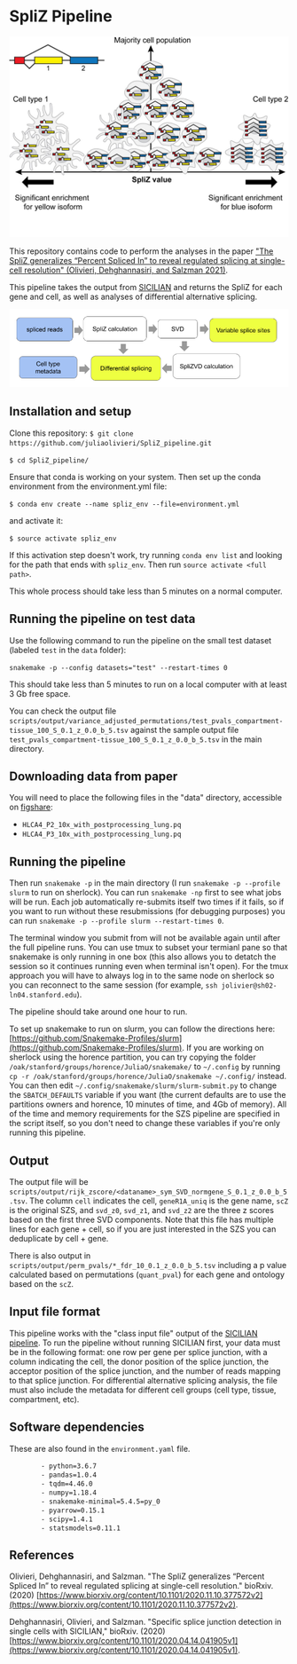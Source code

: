 # SpliZ Pipeline

![Pipeline](splice_summary.jpg)

This repository contains code to perform the analyses in the paper ["The SpliZ generalizes “Percent Spliced In” to reveal regulated splicing at single-cell resolution" (Olivieri, Dehghannasiri, and Salzman 2021)](https://www.biorxiv.org/content/10.1101/2020.11.10.377572v2). 

This pipeline takes the output from [SICILIAN](https://github.com/salzmanlab/SICILIAN) and returns the SpliZ for each gene and cell, as well as analyses of differential alternative splicing.

![Pipeline](pipeline.png)


## Installation and setup

Clone this repository:
`$ git clone https://github.com/juliaolivieri/SpliZ_pipeline.git`

`$ cd SpliZ_pipeline/`

Ensure that conda is working on your system. <!-- If you are working on sherlock on the horence partition, you can try adding `export PATH="/share/PI/horence/applications/anaconda3/bin/:$PATH"` to your .bashrc. -->
Then set up the conda environment from the environment.yml file:

`$ conda env create --name spliz_env --file=environment.yml`

and activate it:

`$ source activate spliz_env`

If this activation step doesn't work, try running `conda env list` and looking for the path that ends with `spliz_env`. Then run `source activate <full path>`. <!-- for example `source activate /share/PI/horence/applications/anaconda3/envs/spliz_env`. -->

This whole process should take less than 5 minutes on a normal computer.

## Running the pipeline on test data

Use the following command to run the pipeline on the small test dataset (labeled `test` in the `data` folder):

`snakemake -p --config datasets="test" --restart-times 0`

This should take less than 5 minutes to run on a local computer with at least 3 Gb free space.

You can check the output file `scripts/output/variance_adjusted_permutations/test_pvals_compartment-tissue_100_S_0.1_z_0.0_b_5.tsv` against the sample output file `test_pvals_compartment-tissue_100_S_0.1_z_0.0_b_5.tsv` in the main directory.

## Downloading data from paper

You will need to place the following files in the "data" directory, accessible on [figshare](https://figshare.com/articles/dataset/Tables_and_Data_for_SpliZ_Manuscript/14378819):
* `HLCA4_P2_10x_with_postprocessing_lung.pq`
* `HLCA4_P3_10x_with_postprocessing_lung.pq`

<!--
And the following file in the util_files directory:
* `GRCh38_latest_genomic.gtf`

If you are working on Sherlock with access to the horence partition, you can run 

`cp /oak/stanford/groups/horence/JuliaO/SZS_data/* data/`

and

`cp /oak/stanford/groups/horence/JuliaO/gtf_files/GRCh38_latest_genomic.gtf util_files/`

to get these files.
-->

## Running the pipeline

Then run `snakemake -p` in the main directory (I run `snakemake -p --profile slurm` to run on sherlock). You can run `snakemake -np` first to see what jobs will be run. Each job automatically re-submits itself two times if it fails, so if you want to run without these resubmissions (for debugging purposes) you can run `snakemake -p --profile slurm --restart-times 0`.

The terminal window you submit from will not be available again until after the full pipeline runs. You can use tmux to subset your termianl pane so that snakemake is only running in one box (this also allows you to detatch the session so it continues running even when terminal isn't open). For the tmux approach you will have to always log in to the same node on sherlock so you can reconnect to the same session (for example, `ssh jolivier@sh02-ln04.stanford.edu`). 

The pipeline should take around one hour to run.

To set up snakemake to run on slurm, you can follow the directions here: [https://github.com/Snakemake-Profiles/slurm](https://github.com/Snakemake-Profiles/slurm). If you are working on sherlock using the horence partition, you can try copying the folder `/oak/stanford/groups/horence/JuliaO/snakemake/` to `~/.config` by running `cp -r /oak/stanford/groups/horence/JuliaO/snakemake ~/.config/` instead. You can then edit `~/.config/snakemake/slurm/slurm-submit.py` to change the `SBATCH_DEFAULTS` variable if you want (the current defaults are to use the partitions owners and horence, 10 minutes of time, and 4Gb of memory). All of the time and memory requirements for the SZS pipeline are specified in the script itself, so you don't need to change these variables if you're only running this pipeline.

## Output

The output file will be `scripts/output/rijk_zscore/<dataname>_sym_SVD_normgene_S_0.1_z_0.0_b_5.tsv`. The column `cell` indicates the cell, `geneR1A_uniq` is the gene name, `scZ` is the original SZS, and `svd_z0`, `svd_z1`, and `svd_z2` are the three z scores based on the first three SVD components. Note that this file has multiple lines for each gene + cell, so if you are just interested in the SZS you can deduplicate by cell + gene.

There is also output in `scripts/output/perm_pvals/*_fdr_10_0.1_z_0.0_b_5.tsv` including a p value calculated based on permutations (`quant_pval`) for each gene and ontology based on the `scZ`.

## Input file format
This pipeline works with the "class input file" output of the [SICILIAN pipeline](https://github.com/salzmanlab/SICILIAN). To run the pipeline without running SICILIAN first, your data must be in the following format: one row per gene per splice junction, with a column indicating the cell, the donor position of the splice junction, the acceptor position of the splice junction, and the number of reads mapping to that splice junction. For differential alternative splicing analysis, the file must also include the metadata for different cell groups (cell type, tissue, compartment, etc).

## Software dependencies

These are also found in the `environment.yaml` file.

```
        - python=3.6.7
        - pandas=1.0.4
        - tqdm=4.46.0
        - numpy=1.18.4
        - snakemake-minimal=5.4.5=py_0
        - pyarrow=0.15.1
        - scipy=1.4.1
        - statsmodels=0.11.1
```

## References
Olivieri, Dehghannasiri, and Salzman. "The SpliZ generalizes “Percent Spliced In” to reveal regulated splicing at single-cell resolution." bioRxiv. (2020) [https://www.biorxiv.org/content/10.1101/2020.11.10.377572v2](https://www.biorxiv.org/content/10.1101/2020.11.10.377572v2).

Dehghannasiri, Olivieri, and Salzman. "Specific splice junction detection in single cells with SICILIAN," bioRxiv. (2020) [https://www.biorxiv.org/content/10.1101/2020.04.14.041905v1](https://www.biorxiv.org/content/10.1101/2020.04.14.041905v1).
